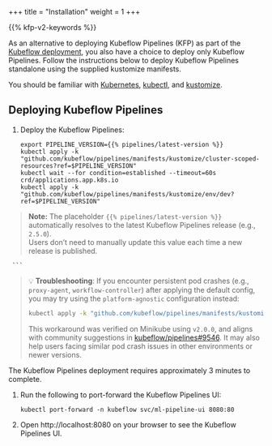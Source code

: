 +++
title = "Installation"
weight = 1
+++

{{% kfp-v2-keywords %}}

As an alternative to deploying Kubeflow Pipelines (KFP) as part of the
[Kubeflow deployment](/docs/started/installing-kubeflow), you also have a choice
to deploy only Kubeflow Pipelines. Follow the instructions below to deploy
Kubeflow Pipelines standalone using the supplied kustomize manifests.

You should be familiar with [Kubernetes](https://kubernetes.io/docs/home/),
[kubectl](https://kubernetes.io/docs/reference/kubectl/overview/), and [kustomize](https://kustomize.io/).

## Deploying Kubeflow Pipelines

1. Deploy the Kubeflow Pipelines:

     ```
     export PIPELINE_VERSION={{% pipelines/latest-version %}}
     kubectl apply -k "github.com/kubeflow/pipelines/manifests/kustomize/cluster-scoped-resources?ref=$PIPELINE_VERSION"
     kubectl wait --for condition=established --timeout=60s crd/applications.app.k8s.io
     kubectl apply -k "github.com/kubeflow/pipelines/manifests/kustomize/env/dev?ref=$PIPELINE_VERSION" 

> **Note:** The placeholder `{{% pipelines/latest-version %}}` automatically resolves to the latest Kubeflow Pipelines release (e.g., `2.5.0`).  
> Users don’t need to manually update this value each time a new release is published.

     ```

> 💡 **Troubleshooting**: If you encounter persistent pod crashes (e.g., `proxy-agent`, `workflow-controller`) after applying the default config, you may try using the `platform-agnostic` configuration instead:
>
> ```bash
> kubectl apply -k "github.com/kubeflow/pipelines/manifests/kustomize/env/platform-agnostic?ref=$PIPELINE_VERSION"
> ```
>
> This workaround was verified on Minikube using `v2.0.0`, and aligns with community suggestions in [kubeflow/pipelines#9546](https://github.com/kubeflow/pipelines/issues/9546). It may also help users facing similar pod crash issues in other environments or newer versions.

The Kubeflow Pipelines deployment requires approximately 3 minutes to complete.

1. Run the following to port-forward the Kubeflow Pipelines UI:
     ```
     kubectl port-forward -n kubeflow svc/ml-pipeline-ui 8080:80
     ```

2. Open http://localhost:8080 on your browser to see the Kubeflow Pipelines UI.
